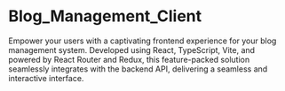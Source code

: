 # Blog_Management_Client
Empower your users with a captivating frontend experience for your blog management system. Developed using React, TypeScript, Vite, and powered by React Router and Redux, this feature-packed solution seamlessly integrates with the backend API, delivering a seamless and interactive interface.
